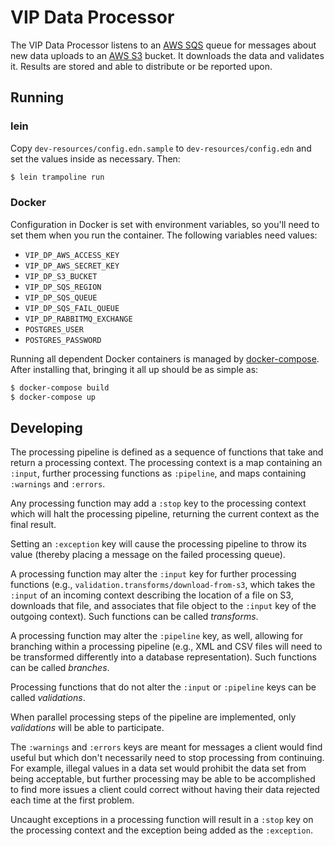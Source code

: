 # VIP Data Processor

The VIP Data Processor listens to an [AWS SQS][SQS] queue for messages
about new data uploads to an [AWS S3][S3] bucket. It downloads the
data and validates it. Results are stored and able to distribute or be
reported upon.

[SQS]: http://aws.amazon.com/sqs/
[S3]: http://aws.amazon.com/s3/

## Running

### lein

Copy `dev-resources/config.edn.sample` to `dev-resources/config.edn`
and set the values inside as necessary. Then:

```sh
$ lein trampoline run
```

### Docker

Configuration in Docker is set with environment variables, so you'll
need to set them when you run the container. The following variables
need values:

* `VIP_DP_AWS_ACCESS_KEY`
* `VIP_DP_AWS_SECRET_KEY`
* `VIP_DP_S3_BUCKET`
* `VIP_DP_SQS_REGION`
* `VIP_DP_SQS_QUEUE`
* `VIP_DP_SQS_FAIL_QUEUE`
* `VIP_DP_RABBITMQ_EXCHANGE`
* `POSTGRES_USER`
* `POSTGRES_PASSWORD`

Running all dependent Docker containers is managed by
[docker-compose][docker-compose]. After installing that, bringing it
all up should be as simple as:

```sh
$ docker-compose build
$ docker-compose up
```

[docker-compose]: https://github.com/docker/fig

## Developing

The processing pipeline is defined as a sequence of functions that
take and return a processing context. The processing context is a map
containing an `:input`, further processing functions as `:pipeline`,
and maps containing `:warnings` and `:errors`.

Any processing function may add a `:stop` key to the processing
context which will halt the processing pipeline, returning the current
context as the final result.

Setting an `:exception` key will cause the processing pipeline to
throw its value (thereby placing a message on the failed processing
queue).

A processing function may alter the `:input` key for further
processing functions (e.g., `validation.transforms/download-from-s3`,
which takes the `:input` of an incoming context describing the
location of a file on S3, downloads that file, and associates that
file object to the `:input` key of the outgoing context). Such
functions can be called *transforms*.

A processing function may alter the `:pipeline` key, as well, allowing
for branching within a processing pipeline (e.g., XML and CSV files
will need to be transformed differently into a database
representation). Such functions can be called *branches*.

Processing functions that do not alter the `:input` or `:pipeline`
keys can be called *validations*.

When parallel processing steps of the pipeline are implemented, only
*validations* will be able to participate.

The `:warnings` and `:errors` keys are meant for messages a client
would find useful but which don't necessarily need to stop processing
from continuing. For example, illegal values in a data set would
prohibit the data set from being acceptable, but further processing
may be able to be accomplished to find more issues a client could
correct without having their data rejected each time at the first
problem.

Uncaught exceptions in a processing function will result in a `:stop`
key on the processing context and the exception being added as the
`:exception`.
